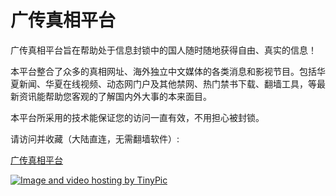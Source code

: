 # 广传真相平台

广传真相平台旨在帮助处于信息封锁中的国人随时随地获得自由、真实的信息！

本平台整合了众多的真相网址、海外独立中文媒体的各类消息和影视节目。包括华夏新闻、华夏在线视频、动态网门户及其他禁网、热门禁书下载、翻墙工具，等最新资讯能帮助您客观的了解国内外大事的本来面目。

本平台所采用的技术能保证您的访问一直有效，不用担心被封锁。

请访问并收藏（大陆直连，无需翻墙软件）:

<a href="https://pipes.yahoo.com/pipes/pipe.run?_id=6b814f6255f4f2df4dc23e3837182984" target="_blank">广传真相平台</a>

<a href="https://pipes.yahoo.com/pipes/pipe.run?_id=6b814f6255f4f2df4dc23e3837182984" target="_blank"><img src="http://i61.tinypic.com/2nvz6sm.jpg" border="0" alt="Image and video hosting by TinyPic"></a>